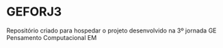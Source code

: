 # GEFORJ3
Repositório criado para hospedar o projeto desenvolvido na 3º jornada GE Pensamento Computacional EM
